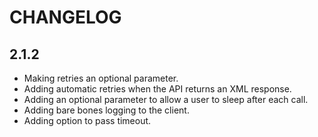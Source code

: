 # CHANGELOG

## 2.1.2

* Making retries an optional parameter.
* Adding automatic retries when the API returns an XML response.
* Adding an optional parameter to allow a user to sleep after each call.
* Adding bare bones logging to the client.
* Adding option to pass timeout.
